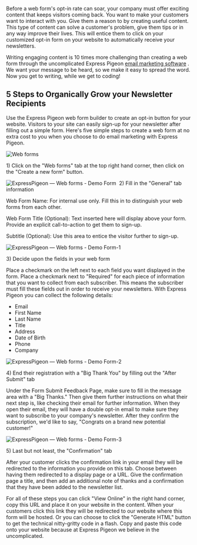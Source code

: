 Before a web form's opt-in rate can soar, your company must offer
exciting content that keeps visitors coming back. You want to make your
customers want to interact with you. Give them a reason to by creating
useful content. This type of content can solve a customer's problem,
give them tips or in any way improve their lives. This will entice them
to click on your customized opt-in form on your website to automatically
receive your newsletters.

Writing engaging content is 10 times more challenging than creating a
web form through the uncomplicated Express Pigeon [email marketing
software](https://expresspigeon.com/gallery)
. We want your message to be heard, so we make it easy to
spread the word. Now you get to writing, while we get to coding!

5 Steps to Organically Grow your Newsletter Recipients
------------------------------------------------------

Use the Express Pigeon web form builder to create an opt-in button for
your website. Visitors to your site can easily sign-up for your
newsletter after filling out a simple form. Here's five simple steps to
create a web form at no extra cost to you when you choose to do email
marketing with Express Pigeon.

![Web forms](blog_images/2012/expresspigeonc2a0e28094c2a0dashboard.jpg "Web forms")

​1) Click on the "Web forms" tab at the top right hand corner, then
click on the "Create a new form" button.

![ExpressPigeon — Web forms - Demo Form](blog_images/2012/expresspigeonc2a0e28094c2a0web-forms-demo-form.jpg "ExpressPigeon — Web forms - Demo Form")
​
 2) Fill in the "General" tab information

Web Form Name: For internal use only. Fill this in to distinguish your
web forms from each other.

Web Form Title (Optional): Text inserted here will display above your
form. Provide an explicit call-to-action to get them to sign-up.

Subtitle (Optional): Use this area to entice the visitor further to
sign-up.

![ExpressPigeon — Web forms - Demo Form-1](blog_images/2012/expresspigeonc2a0e28094c2a0web-forms-demo-form-1.jpg "ExpressPigeon — Web forms - Demo Form-1")

​3) Decide upon the fields in your web form

Place a checkmark on the left next to each field you want displayed in
the form. Place a checkmark next to "Required" for each piece of
information that you want to collect from each subscriber. This means
the subscriber must fill these fields out in order to receive your
newsletters. With Express Pigeon you can collect the following details:

-   Email
-   First Name
-   Last Name
-   Title
-   Address
-   Date of Birth
-   Phone
-   Company

![ExpressPigeon — Web forms - Demo Form-2](blog_images/2012/expresspigeonc2a0e28094c2a0web-forms-demo-form-2.jpg "ExpressPigeon — Web forms - Demo Form-2")

​4) End their registration with a "Big Thank You" by filling out the
"After Submit" tab

Under the Form Submit Feedback Page, make sure to fill in the message
area with a "Big Thanks." Then give them further instructions on what
their next step is, like checking their email for further information.
When they open their email, they will have a double opt-in email to make
sure they want to subscribe to your company's newsletter. After they
confirm the subscription, we'd like to say, "Congrats on a brand new
potential customer!"

![ExpressPigeon — Web forms - Demo Form-3](blog_images/2012/expresspigeonc2a0e28094c2a0web-forms-demo-form-3.jpg "ExpressPigeon — Web forms - Demo Form-3")

​5) Last but not least, the "Confirmation" tab

After your customer clicks the confirmation link in your email they will
be redirected to the information you provide on this tab. Choose between
having them redirected to a display page or a URL. Give the confirmation
page a title, and then add an additional note of thanks and a
confirmation that they have been added to the newsletter list.

For all of these steps you can click "View Online" in the right hand
corner, copy this URL and place it on your website in the content. When
your customers click this link they will be redirected to our website
where this form will be hosted. Or you can choose to click the "Generate
HTML" button to get the technical nitty-gritty code in a flash. Copy and
paste this code onto your website because at Express Pigeon we believe
in the uncomplicated.

